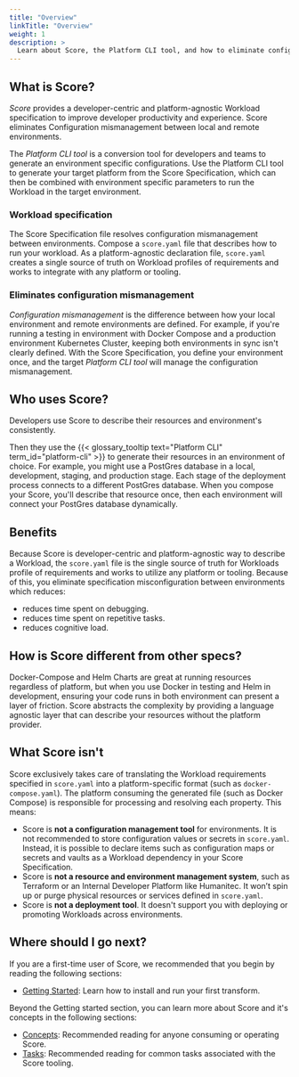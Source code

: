 ```yaml
---
title: "Overview"
linkTitle: "Overview"
weight: 1
description: >
  Learn about Score, the Platform CLI tool, and how to eliminate configuration mismanagement.
---
```


## What is Score?

_Score_ provides a developer-centric and platform-agnostic Workload specification to improve developer productivity and experience. Score eliminates Configuration mismanagement between local and remote environments.

The _Platform CLI tool_ is a conversion tool for developers and teams to generate an environment specific configurations. Use the Platform CLI tool to generate your target platform from the Score Specification, which can then be combined with environment specific parameters to run the Workload in the target environment.

### Workload specification

The Score Specification file resolves configuration mismanagement between environments. Compose a `score.yaml` file that describes how to run your workload. As a platform-agnostic declaration file, `score.yaml` creates a single source of truth on Workload profiles of requirements and works to integrate with any platform or tooling.

<!-- Configuration mismanagement -->

### Eliminates configuration mismanagement

_Configuration mismanagement_ is the difference between how your local environment and remote environments are defined. For example, if you're running a testing in environment with Docker Compose and a production environment Kubernetes Cluster, keeping both environments in sync isn't clearly defined. With the Score Specification, you define your environment once, and the target _Platform CLI tool_ will manage the configuration mismanagement.

## Who uses Score?

Developers use Score to describe their resources and environment's consistently.

Then they use the {{< glossary_tooltip text="Platform CLI" term_id="platform-cli" >}} to generate their resources in an environment of choice. For example, you might use a PostGres database in a local, development, staging, and production stage. Each stage of the deployment process connects to a different PostGres database. When you compose your Score, you'll describe that resource once, then each environment will connect your PostGres database dynamically.

## Benefits

Because Score is developer-centric and platform-agnostic way to describe a Workload, the `score.yaml` file is the single source of truth for Workloads profile of requirements and works to utilize any platform or tooling. Because of this, you eliminate specification misconfiguration between environments which reduces:

- reduces time spent on debugging.
- reduces time spent on repetitive tasks.
- reduces cognitive load.

## How is Score different from other specs?

Docker-Compose and Helm Charts are great at running resources regardless of platform, but when you use Docker in testing and Helm in development, ensuring your code runs in both environment can present a layer of friction. Score abstracts the complexity by providing a language agnostic layer that can describe your resources without the platform provider.

## What Score isn't

Score exclusively takes care of translating the Workload requirements specified in `score.yaml` into a platform-specific format (such as `docker-compose.yaml`). The platform consuming the generated file (such as Docker Compose) is responsible for processing and resolving each property. This means:

- Score is **not a configuration management tool** for environments. It is not recommended to store configuration values or secrets in `score.yaml`. Instead, it is possible to declare items such as configuration maps or secrets and vaults as a Workload dependency in your Score Specification.
- Score is **not a resource and environment management system**, such as Terraform or an Internal Developer Platform like Humanitec. It won’t spin up or purge physical resources or services defined in `score.yaml`.
- Score is **not a deployment tool**. It doesn't support you with deploying or promoting Workloads across environments.

## Where should I go next?

If you are a first-time user of Score, we recommended that you begin by reading the following sections:

- [Getting Started](/docs/get-started/): Learn how to install and run your first transform.

<!-- - [Examples](/docs/examples/): Check out some example code. -->

Beyond the Getting started section, you can learn more about Score and it's concepts in the following sections:

- [Concepts](/docs/concepts): Recommended reading for anyone consuming or operating Score.
- [Tasks](/docs/tasks/): Recommended reading for common tasks associated with the Score tooling.

<!--

For more information, see Core Tasks:

- Define routes as resources
- Set environmental variables
-->
